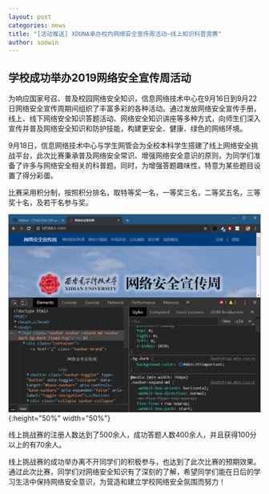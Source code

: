 ```yaml
---
layout: post
categories: news
title: "[活动推送] XDUNA承办校内网络安全宣传周活动—线上知识科普竞赛"
author: soowin
---
```


## 学校成功举办2019网络安全宣传周活动

为响应国家号召、普及校园网络安全知识，信息网络技术中心在9月16日到9月22日网络安全宣传周期间组织了丰富多彩的各种活动。通过发放网络安全宣传手册，线上、线下网络安全知识答题活动、网络安全知识讲座等多种方式，向师生们深入宣传并普及网络安全知识和防护技能，构建更安全、健康、绿色的网络环境。



9月18日，信息网络技术中心与学生网管会为全校本科学生搭建了线上网络安全挑战平台，此次比赛秉承普及网络安全常识、增强网络安全意识的原则，为同学们准备了许多与网络安全相关的科普题。同时，为增强答题趣味性，特意为某些题目设置了得分彩蛋。

比赛采用积分制，按照积分排名，取特等奖一名，一等奖三名，二等奖五名，三等奖十名，及若干名参与奖。

![pic](\res\articalpics\201909\wlaqxcz.png){:height="50%" width="50%"}

线上挑战赛的注册人数达到了500余人，成功答题人数400余人，并且获得100分以上的有70余人。

 线上挑战赛的成功举办离不开同学们的积极参与，也达到了此次比赛的预期效果。通过此次比赛，同学们对网络安全知识有了深刻的了解，希望同学们能在日后的学习生活中保持网络安全意识，为营造和建立学校网络安全氛围而努力！ 